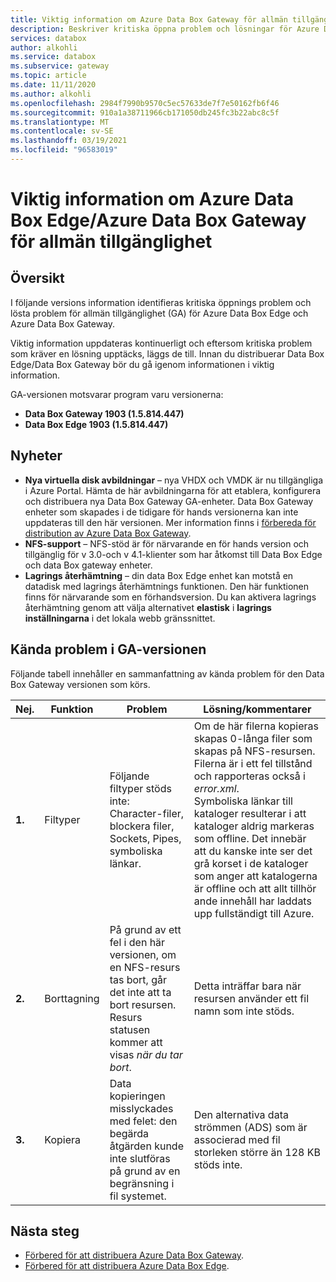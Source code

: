 ```yaml
---
title: Viktig information om Azure Data Box Gateway för allmän tillgänglighet | Microsoft Docs
description: Beskriver kritiska öppna problem och lösningar för Azure Data Box Gateway som kör den allmänna tillgänglighets versionen.
services: databox
author: alkohli
ms.service: databox
ms.subservice: gateway
ms.topic: article
ms.date: 11/11/2020
ms.author: alkohli
ms.openlocfilehash: 2984f7990b9570c5ec57633de7f7e50162fb6f46
ms.sourcegitcommit: 910a1a38711966cb171050db245fc3b22abc8c5f
ms.translationtype: MT
ms.contentlocale: sv-SE
ms.lasthandoff: 03/19/2021
ms.locfileid: "96583019"
---
```

# <a name="azure-data-box-edgeazure-data-box-gateway-general-availability-release-notes"></a>Viktig information om Azure Data Box Edge/Azure Data Box Gateway för allmän tillgänglighet

## <a name="overview"></a>Översikt

I följande versions information identifieras kritiska öppnings problem och lösta problem för allmän tillgänglighet (GA) för Azure Data Box Edge och Azure Data Box Gateway. 

Viktig information uppdateras kontinuerligt och eftersom kritiska problem som kräver en lösning upptäcks, läggs de till. Innan du distribuerar Data Box Edge/Data Box Gateway bör du gå igenom informationen i viktig information.

GA-versionen motsvarar program varu versionerna:

- **Data Box Gateway 1903 (1.5.814.447)**
- **Data Box Edge 1903 (1.5.814.447)**


## <a name="whats-new"></a>Nyheter

- **Nya virtuella disk avbildningar** – nya VHDX och VMDK är nu tillgängliga i Azure Portal. Hämta de här avbildningarna för att etablera, konfigurera och distribuera nya Data Box Gateway GA-enheter. Data Box Gateway enheter som skapades i de tidigare för hands versionerna kan inte uppdateras till den här versionen. Mer information finns i [förbereda för distribution av Azure Data Box Gateway](data-box-gateway-deploy-prep.md).
- **NFS-support** – NFS-stöd är för närvarande en för hands version och tillgänglig för v 3.0-och v 4.1-klienter som har åtkomst till Data Box Edge och data Box gateway enheter.
- **Lagrings återhämtning** – din data Box Edge enhet kan motstå en datadisk med lagrings återhämtnings funktionen. Den här funktionen finns för närvarande som en förhandsversion. Du kan aktivera lagrings återhämtning genom att välja alternativet **elastisk** i **lagrings inställningarna** i det lokala webb gränssnittet.


## <a name="known-issues-in-ga-release"></a>Kända problem i GA-versionen

Följande tabell innehåller en sammanfattning av kända problem för den Data Box Gateway versionen som körs.

| Nej. | Funktion | Problem | Lösning/kommentarer |
| --- | --- | --- | --- |
| **1.** |Filtyper | Följande filtyper stöds inte: Character-filer, blockera filer, Sockets, Pipes, symboliska länkar.  |Om de här filerna kopieras skapas 0-långa filer som skapas på NFS-resursen. Filerna är i ett fel tillstånd och rapporteras också i *error.xml*. <br> Symboliska länkar till kataloger resulterar i att kataloger aldrig markeras som offline. Det innebär att du kanske inte ser det grå korset i de kataloger som anger att katalogerna är offline och att allt tillhör ande innehåll har laddats upp fullständigt till Azure. |
| **2.** |Borttagning | På grund av ett fel i den här versionen, om en NFS-resurs tas bort, går det inte att ta bort resursen. Resurs statusen kommer att visas *när du tar bort*.  |Detta inträffar bara när resursen använder ett fil namn som inte stöds. |
| **3.** |Kopiera | Data kopieringen misslyckades med felet: den begärda åtgärden kunde inte slutföras på grund av en begränsning i fil systemet.  |Den alternativa data strömmen (ADS) som är associerad med fil storleken större än 128 KB stöds inte.   |


## <a name="next-steps"></a>Nästa steg

- [Förbered för att distribuera Azure Data Box Gateway](data-box-gateway-deploy-prep.md).
- [Förbered för att distribuera Azure Data Box Edge](../databox-online/azure-stack-edge-deploy-prep.md).

